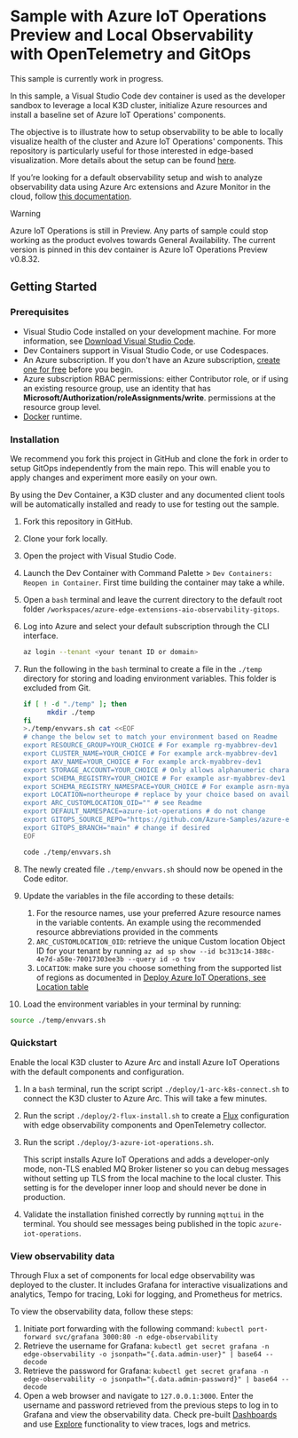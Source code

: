 # Sample with Azure IoT Operations Preview and Local Observability with OpenTelemetry and GitOps

This sample is currently work in progress.

In this sample, a Visual Studio Code dev container is used as the developer sandbox to leverage a local K3D cluster, initialize Azure resources and install a baseline set of Azure IoT Operations' components.

The objective is to illustrate how to setup observability to be able to locally visualize health of the cluster and Azure IoT Operations' components. This repository is particularly useful for those interested in edge-based visualization. More details about the setup can be found [here](./docs/observability-setup.md).

If you’re looking for a default observability setup and wish to analyze observability data using Azure Arc extensions and Azure Monitor in the cloud, follow [this documentation](https://learn.microsoft.com/en-us/azure/iot-operations/monitor/howto-configure-observability).

> [!WARNING]
> Azure IoT Operations is still in Preview. Any parts of sample could stop working as the product evolves towards General Availability. The current version is pinned in this dev container is Azure IoT Operations Preview v0.8.32.

## Getting Started

### Prerequisites

* Visual Studio Code installed on your development machine. For more information, see [Download Visual Studio Code](https://code.visualstudio.com/download).
* Dev Containers support in Visual Studio Code, or use Codespaces.
* An Azure subscription. If you don't have an Azure subscription, [create one for free](https://azure.microsoft.com/free/) before you begin.
* Azure subscription RBAC permissions: either Contributor role, or if using an existing resource group, use an identity that has **Microsoft/Authorization/roleAssignments/write**. permissions at the resource group level.
* [Docker](https://docs.docker.com/engine/install/) runtime.

### Installation

We recommend you fork this project in GitHub and clone the fork in order to setup GitOps independently from the main repo. This will enable you to apply changes and experiment more easily on your own.

By using the Dev Container, a K3D cluster and any documented client tools will be automatically installed and ready to use for testing out the sample.

1. Fork this repository in GitHub.
1. Clone your fork locally.
1. Open the project with Visual Studio Code.
1. Launch the Dev Container with Command Palette > `Dev Containers: Reopen in Container`. First time building the container may take a while.
1. Open a `bash` terminal and leave the current directory to the default root folder `/workspaces/azure-edge-extensions-aio-observability-gitops`.
1. Log into Azure and select your default subscription through the CLI interface.

   ```bash
   az login --tenant <your tenant ID or domain>

   ```

1. Run the following in the `bash` terminal to create a file in the `./temp` directory for storing and loading environment variables. This folder is excluded from Git.

   ```bash
   if [ ! -d "./temp" ]; then
         mkdir ./temp
   fi
   >./temp/envvars.sh cat <<EOF
   # change the below set to match your environment based on Readme
   export RESOURCE_GROUP=YOUR_CHOICE # For example rg-myabbrev-dev1
   export CLUSTER_NAME=YOUR_CHOICE # For example arck-myabbrev-dev1
   export AKV_NAME=YOUR_CHOICE # For example arck-myabbrev-dev1
   export STORAGE_ACCOUNT=YOUR_CHOICE # Only allows alphanumeric characters, max 32
   export SCHEMA_REGISTRY=YOUR_CHOICE # For example asr-myabbrev-dev1
   export SCHEMA_REGISTRY_NAMESPACE=YOUR_CHOICE # For example asrn-myabbrev-dev1
   export LOCATION=northeurope # replace by your choice based on available regions, see Readme
   export ARC_CUSTOMLOCATION_OID="" # see Readme
   export DEFAULT_NAMESPACE=azure-iot-operations # do not change
   export GITOPS_SOURCE_REPO="https://github.com/Azure-Samples/azure-edge-extensions-aio-observability-gitops" # change to your repo fork if you are testing your own version
   export GITOPS_BRANCH="main" # change if desired
   EOF

   code ./temp/envvars.sh

   ```

1. The newly created file `./temp/envvars.sh` should now be opened in the Code editor.
1. Update the variables in the file according to these details:

   1. For the resource names, use your preferred Azure resource names in the variable contents. An example using the recommended resource abbreviations provided in the comments
   1. `ARC_CUSTOMLOCATION_OID`: retrieve the unique Custom location Object ID for your tenant by running `az ad sp show --id bc313c14-388c-4e7d-a58e-70017303ee3b --query id -o tsv`
   1. `LOCATION`: make sure you choose something from the supported list of regions as documented in [Deploy Azure IoT Operations, see Location table](https://learn.microsoft.com/en-us/azure/iot-operations/get-started/quickstart-deploy?tabs=codespaces#connect-a-kubernetes-cluster-to-azure-arc)

1. Load the environment variables in your terminal by running:

  ```bash
  source ./temp/envvars.sh
  ```

### Quickstart

Enable the local K3D cluster to Azure Arc and install Azure IoT Operations with the default components and configuration.

1. In a `bash` terminal, run the script script `./deploy/1-arc-k8s-connect.sh` to connect the K3D cluster to Azure Arc. This will take a few minutes.
1. Run the script `./deploy/2-flux-install.sh` to create a [Flux](https://fluxcd.io/flux/) configuration with edge observability components and OpenTelemetry collector.
1. Run the script `./deploy/3-azure-iot-operations.sh`.

   This script installs Azure IoT Operations and adds a developer-only mode, non-TLS enabled MQ Broker listener so you can debug messages without setting up TLS from the local machine to the local cluster. This setting is for the developer inner loop and should never be done in production.

1. Validate the installation finished correctly by running `mqttui` in the terminal. You should see messages being published in the topic `azure-iot-operations`.

### View observability data

Through Flux a set of components for local edge observability was deployed to the cluster. It includes Grafana for interactive visualizations and analytics, Tempo for tracing, Loki for logging, and Prometheus for metrics.

To view the observability data, follow these steps:

1. Initiate port forwarding with the following command: `kubectl port-forward svc/grafana 3000:80 -n edge-observability`
1. Retrieve the username for Grafana: `kubectl get secret grafana -n edge-observability -o jsonpath="{.data.admin-user}" | base64 --decode`
1. Retrieve the password for Grafana: `kubectl get secret grafana -n edge-observability -o jsonpath="{.data.admin-password}" | base64 --decode`
1. Open a web browser and navigate to `127.0.0.1:3000`. Enter the username and password retrieved from the previous steps to log in to Grafana and view the observability data. Check pre-built [Dashboards](https://grafana.com/docs/grafana/latest/dashboards/use-dashboards/) and use [Explore](https://grafana.com/docs/grafana/latest/explore/) functionality to view traces, logs and metrics.
